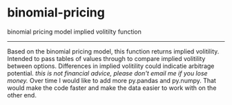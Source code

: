 # binomial-pricing
binomial pricing model implied volitilty function

---
Based on the binomial pricing model, this function returns implied volitility. Intended to pass tables of values through to compare implied volitility between options. Differences in implied volitility could indicatie arbitrage potential. *this is not financial advice, please don't email me if you lose money.* 
Over time I would like to add more py.pandas and py.numpy. That would make the code faster and make the data easier to work with on the other end. 
